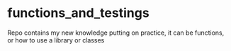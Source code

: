 # functions_and_testings
Repo contains my new knowledge putting on practice, it can be functions, or how to use a library or classes
